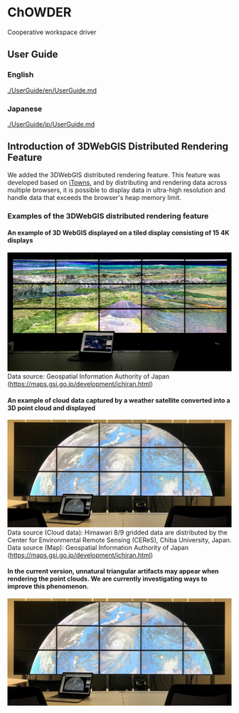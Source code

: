 # ChOWDER

Cooperative workspace driver

## User Guide
### English
[./UserGuide/en/UserGuide.md](./UserGuide/en/UserGuide.md)
### Japanese
[./UserGuide/jp/UserGuide.md](./UserGuide/jp/UserGuide.md)

## Introduction of 3DWebGIS Distributed Rendering Feature

We added the 3DWebGIS distributed rendering feature.
This feature was developed based on [iTowns](https://github.com/itowns), and by distributing and rendering data across multiple browsers, it is possible to display data in ultra-high resolution and handle data that exceeds the browser's heap memory limit.

### Examples of the 3DWebGIS distributed rendering feature
#### An example of 3D WebGIS displayed on a tiled display consisting of 15 4K displays
![Use case 1](https://github.com/SIPupstreamDesign/ChOWDER/blob/master/fig_usecase01.jpg)
Data source: Geospatial Information Authority of Japan (https://maps.gsi.go.jp/development/ichiran.html) 

#### An example of cloud data captured by a weather satellite converted into a 3D point cloud and displayed
![Use case 2](https://github.com/SIPupstreamDesign/ChOWDER/blob/master/IMG_2998.jpg)
Data source (Cloud data): Himawari 8/9 gridded data are distributed by the Center for Environmental Remote Sensing (CEReS), Chiba University, Japan. Data source (Map): Geospatial Information Authority of Japan (https://maps.gsi.go.jp/development/ichiran.html) 

#### In the current version, unnatural triangular artifacts may appear when rendering the point clouds. We are currently investigating ways to improve this phenomenon.
![Artifacts](https://github.com/SIPupstreamDesign/ChOWDER/blob/master/IMG_2998.jpg)
